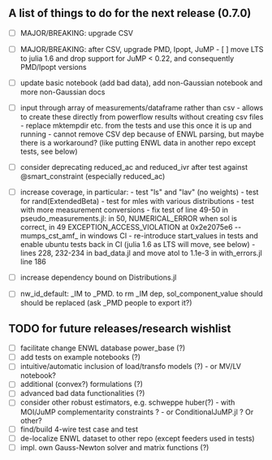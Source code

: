 ## A list of things to do for the next release (0.7.0)

- [ ] MAJOR/BREAKING: upgrade CSV
- [ ] MAJOR/BREAKING: after CSV, upgrade PMD, Ipopt, JuMP
      - [ ] move LTS to julia 1.6 and drop support for JuMP < 0.22, and consequently PMD/Ipopt versions

- [ ] update basic notebook (add bad data), add non-Gaussian notebook and more non-Gaussian docs

- [ ] input through array of measurements/dataframe rather than csv
      - allows to create these directly from powerflow results without creating csv files
      - replace mktempdir etc. from the tests and use this once it is up and running
      - cannot remove CSV dep because of ENWL parsing, but maybe there is a workaround? (like putting ENWL data in another repo except tests, see below)

- [ ] consider deprecating reduced_ac and reduced_ivr after test against @smart_constraint (especially reduced_ac)

- [ ] increase coverage, in particular:
      - test "ls" and "lav" (no weights)
      - test for rand(ExtendedBeta)
      - test for mles with various distributions
      - test with more measurement conversions
      - fix test of line 49-50 in pseudo_measurements.jl: in 50, NUMERICAL_ERROR when sol is correct, in 49 EXCEPTION_ACCESS_VIOLATION at 0x2e2075e6 -- mumps_cst_amf_ in windows CI
      - re-introduce start_values in tests and enable ubuntu tests back in CI (julia 1.6 as LTS will move, see below)
      - lines 228, 232-234 in bad_data.jl and move atol to 1.1e-3 in with_errors.jl line 186

- [ ] increase dependency bound on Distributions.jl
- [ ] nw_id_default: _IM to _PMD. to rm _IM dep, sol_component_value should should be replaced (ask _PMD people to export it?)

## TODO for future releases/research wishlist

- [ ] facilitate change ENWL database power_base           (?)
- [ ] add tests on example notebooks                       (?)
- [ ] intuitive/automatic inclusion of load/transfo models (?)
      - or MV/LV notebook?
- [ ] additional (convex?) formulations                    (?)
- [ ] advanced bad data functionalities                    (?)
- [ ] consider other robust estimators, e.g. schweppe huber(?)
      - with MOI/JuMP complementarity constraints ?
      - or ConditionalJuMP.jl ? Or other?
- [ ] find/build 4-wire test case and test          
- [ ] de-localize ENWL dataset to other repo (except feeders used in tests)       
- [ ] impl. own Gauss-Newton solver and matrix functions   (?) 